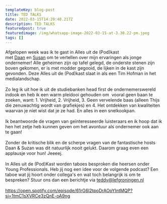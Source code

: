 ```yaml
---
templateKey: blog-post
title: TED TALKS
date: 2022-03-15T14:29:48.217Z
description: TED TALKS
featuredpost: true
featuredimage: /img/whatsapp-image-2022-03-15-at-3.30.22-pm.jpeg
tags: []
---
```

Afgelopen week was ik te gast in Alles uit de (Pod)kast met [Daan](https://www.linkedin.com/in/ACoAAB0lbSABcuoLKgRukgdi6o_cVIL9I55V5lY) en [Susan](https://www.linkedin.com/in/ACoAACirsHsBPbwveiqYW8iajlwYyr37BSazxG4) om te vertellen over mijn ervaringen als jonge ondernemer! Alle geheimen zijn op tafel gelegd, de onderste stenen zijn boven gekomen, er is met modder gegooid, de lijken in de kast zijn gevonden. Deze Alles uit de (Pod)kast slaat in als een Tim Hofman in het medialandschap.\
\
Zo leg ik uit hoe ik uit de studiebanken head first de ondernemerswereld indook en heb ik een warm pleidooi gehouden om  vooral geen baan te zoeken, want: 1. Vrijheid, 2. Vrijheid, 3. Geen vervelende baas (alleen Thijs die zenuwachtig wordt van grafiekjes) en 4. Het ontdekken van kwaliteiten waarvan je niet wist dat je ze had. En alles in een snelkookpan.\
\
Ik beantwoorde de vragen van geïnteresseerde luisteraars en ik hoop dat ik hen het zetje heb kunnen geven om het avontuur als ondernemer ook aan te gaan!\
\
Zonder de kritische blik en de scherpe vragen van de fantastische hosts Daan & Suzan was dit natuurlijk nooit gelukt. Daarom graag even een applausje voor hun! Jeeeej.\
\
In Alles uit de (Pod)Kast worden taboes besproken die heersen onder Young Professionals. Heb jij nog een idee voor de volgende podcast? Een taboe wat jij hoort onder collega's en wat toch belangrijk is om te bespreken? Stuur ons dan een berichtje via teddy@lefgroningen.nl \
\
https://open.spotify.com/episode/61rG6l2tpoDrAOoYIntMQP?si=1tmC1sXVRCe3zQnE-oA9ng